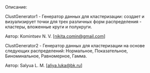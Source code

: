 Описание:

ClustGenerator1 - Генератор данных для кластеризации: создает и визуализирует точки для трех различных форм распределения - кластеры, вложенные круги и полукруги.
 
Автор: Komintsev N. V. [nikita.comin@gmail.com]



ClustGenerator2 - Генератор данных для кластеризации на основе следующих распределений: Нормальное, Показательное, Биноминальное, Равномерное, Гамма.

Автор: Salyua L. M. [aliya.luka@bk.ru]

